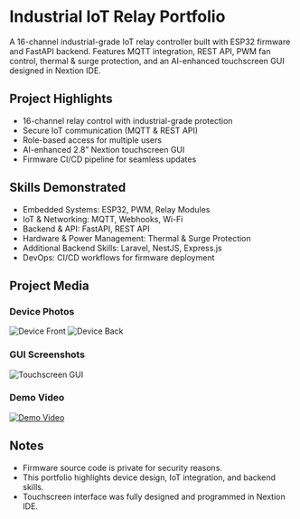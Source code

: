 # Industrial IoT Relay Portfolio

A 16-channel industrial-grade IoT relay controller built with ESP32 firmware and FastAPI backend. Features MQTT integration, REST API, PWM fan control, thermal & surge protection, and an AI-enhanced touchscreen GUI designed in Nextion IDE.

## Project Highlights
- 16-channel relay control with industrial-grade protection
- Secure IoT communication (MQTT & REST API)
- Role-based access for multiple users
- AI-enhanced 2.8” Nextion touchscreen GUI
- Firmware CI/CD pipeline for seamless updates

## Skills Demonstrated
- Embedded Systems: ESP32, PWM, Relay Modules
- IoT & Networking: MQTT, Webhooks, Wi-Fi
- Backend & API: FastAPI, REST API
- Hardware & Power Management: Thermal & Surge Protection
- Additional Backend Skills: Laravel, NestJS, Express.js
- DevOps: CI/CD workflows for firmware deployment

## Project Media

### Device Photos
![Device Front](docs/device_front.jpg)
![Device Back](docs/device_back.jpg)

### GUI Screenshots
![Touchscreen GUI](docs/gui_screenshot.jpg)

### Demo Video
[![Demo Video](docs/demo_thumbnail.jpg)](https://drive.google.com/file/d/1CmcgZSa7gOD--nTX0IZ2ZIAo9pDmQ4Am/view?usp=sharing)

## Notes
- Firmware source code is private for security reasons.
- This portfolio highlights device design, IoT integration, and backend skills.
- Touchscreen interface was fully designed and programmed in Nextion IDE.
